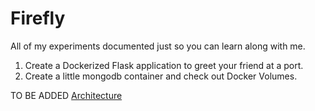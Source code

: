 # Firefly
All of my experiments documented just so you can learn along with me.

1. Create a Dockerized Flask application to greet your friend at a port.
2. Create a little mongodb container and check out Docker Volumes.














TO BE ADDED
 [Architecture](https://lucid.app/lucidchart/6752ee96-fad2-4f34-8dff-fc336b9919be/edit?viewport_loc=-1200%2C-1%2C2933%2C1356%2CQqLudjcH1kMz&invitationId=inv_450c9457-c5cb-400e-9f03-7845b1b22b70)
